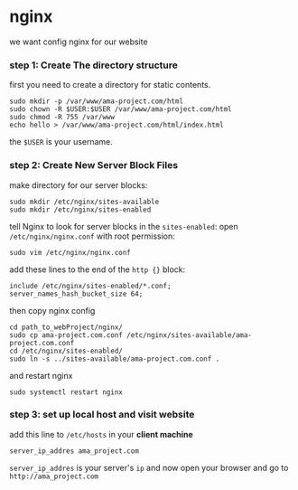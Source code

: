 ﻿# nginx
we want config nginx for our website

### step 1: Create The directory structure
first you need to create a directory for static contents.

    sudo mkdir -p /var/www/ama-project.com/html
    sudo chown -R $USER:$USER /var/www/ama-project.com/html
    sudo chmod -R 755 /var/www
    echo hello > /var/www/ama-project.com/html/index.html
    
the `$USER` is your username.
### step 2: Create New Server Block Files
make directory for our server blocks:

    sudo mkdir /etc/nginx/sites-available
    sudo mkdir /etc/nginx/sites-enabled
tell Nginx to look for server blocks in the `sites-enabled`:
open `/etc/nginx/nginx.conf` with root permission:

    sudo vim /etc/nginx/nginx.conf
add these lines to the end of the `http {}` block:

	include /etc/nginx/sites-enabled/*.conf;
	server_names_hash_bucket_size 64;
then copy nginx config

    cd path_to_webProject/nginx/
    sudo cp ama-project.com.conf /etc/nginx/sites-available/ama-project.com.conf
    cd /etc/nginx/sites-enabled/
    sudo ln -s ../sites-available/ama-project.com.conf .
    
and restart nginx

    sudo systemctl restart nginx
### step 3: set up local host and visit website
add this line to `/etc/hosts` in your **client machine**

    server_ip_addres ama_project.com
   `server_ip_addres` is  your server's `ip`
and now open your browser and go to `http://ama_project.com` 
